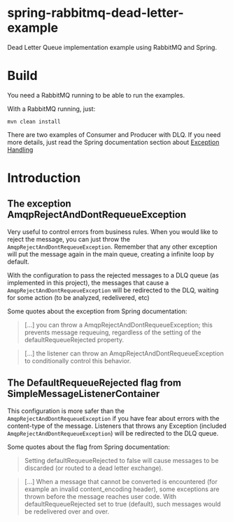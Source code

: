 # spring-rabbitmq-dead-letter-example
Dead Letter Queue implementation example using RabbitMQ and Spring.

# Build

You need a RabbitMQ running to be able to run the examples.

With a RabbitMQ running, just:

    mvn clean install

There are two examples of Consumer and Producer with DLQ. If you need more details, just read the Spring documentation section about [Exception Handling](https://docs.spring.io/spring-amqp/docs/latest-ga/reference/htmlsingle/#exception-handling)

# Introduction

## The exception AmqpRejectAndDontRequeueException

Very useful to control errors from business rules. When you would like to reject the message, you can just throw the `AmqpRejectAndDontRequeueException`. Remember that any other exception will put the message again in the main queue, creating a infinite loop by default.

With the configuration to pass the rejected messages to a DLQ queue (as implemented in this project), the messages that cause a `AmqpRejectAndDontRequeueException` will be redirected to the DLQ, waiting for some action (to be analyzed, redelivered, etc)

Some quotes about the exception from Spring documentation:

> [...] you can throw a AmqpRejectAndDontRequeueException; this prevents message requeuing, regardless of the setting of the defaultRequeueRejected property. 

> [...] the listener can throw an AmqpRejectAndDontRequeueException to conditionally control this behavior.

## The DefaultRequeueRejected flag from SimpleMessageListenerContainer

This configuration is more safer than the `AmqpRejectAndDontRequeueException` if you have fear about errors with the content-type of the message. Listeners that throws any Exception (included `AmqpRejectAndDontRequeueException`) will be redirected to the DLQ queue.

Some quotes about the flag from Spring documentation:

> Setting defaultRequeueRejected to false will cause messages to be discarded (or routed to a dead letter exchange).

> [...] When a message that cannot be converted is encountered (for example an invalid content_encoding header), some exceptions are thrown before the message reaches user code. With defaultRequeueRejected set to true (default), such messages would be redelivered over and over.
